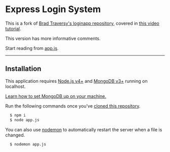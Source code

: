 # Express Login System

This is a fork of [Brad Traversy's loginapp repository](https://github.com/bradtraversy/loginapp), covered in [this video tutorial](https://www.youtube.com/watch?v=Z1ktxiqyiLA).

This version has more informative comments.

Start reading from [app.js](app.js).

---

## Installation

This application requires [Node.js v4+](https://nodejs.org/) and [MongoDB v3+](https://www.mongodb.com/download-center) running on localhost.

[Learn how to set MongoDB up on your machine.](https://docs.mongodb.com/v3.0/installation/)

Run the following commands once you've [cloned this repository](https://help.github.com/articles/cloning-a-repository/).

```bash
  $ npm i
  $ node app.js
```

You can also use [nodemon](https://www.npmjs.com/package/nodemon) to automatically restart the server when a file is changed.
```bash
  $ nodemon app.js
```
